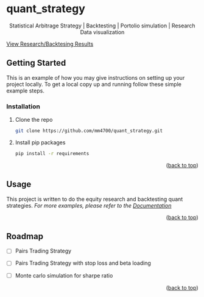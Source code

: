 # quant_strategy
<div id="top"></div>

  <p align="center">
    Statistical Arbitrage Strategy |
    Backtesting |
    Portolio simulation |
    Research Data visualization 
   </p>
    
   <a href="https://github.com/mm4700/quant_strategy/tree/develop/results">View Research/Backtesing Results</a>


<!-- GETTING STARTED -->
## Getting Started

This is an example of how you may give instructions on setting up your project locally.
To get a local copy up and running follow these simple example steps.

### Installation

1. Clone the repo
   ```sh
   git clone https://github.com/mm4700/quant_strategy.git
   ```
2. Install pip packages
   ```sh
   pip install -r requirements
   ```

<p align="right">(<a href="#top">back to top</a>)</p>



<!-- USAGE EXAMPLES -->
## Usage
 This project is written to do the equity research and backtesting quant strategies.
_For more examples, please refer to the [Documentation](https://www.econstor.eu/bitstream/10419/116783/1/833997289.pdf)_

<p align="right">(<a href="#top">back to top</a>)</p>



<!-- ROADMAP -->
## Roadmap

- [ ] Pairs Trading Strategy
- [ ] Pairs Trading Strategy with stop loss and beta loading
- [ ] Monte carlo simulation for sharpe ratio


<p align="right">(<a href="#top">back to top</a>)</p>





